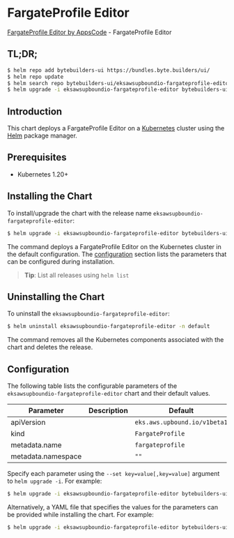 # FargateProfile Editor

[FargateProfile Editor by AppsCode](https://byte.builders) - FargateProfile Editor

## TL;DR;

```bash
$ helm repo add bytebuilders-ui https://bundles.byte.builders/ui/
$ helm repo update
$ helm search repo bytebuilders-ui/eksawsupboundio-fargateprofile-editor --version=v0.4.18
$ helm upgrade -i eksawsupboundio-fargateprofile-editor bytebuilders-ui/eksawsupboundio-fargateprofile-editor -n default --create-namespace --version=v0.4.18
```

## Introduction

This chart deploys a FargateProfile Editor on a [Kubernetes](http://kubernetes.io) cluster using the [Helm](https://helm.sh) package manager.

## Prerequisites

- Kubernetes 1.20+

## Installing the Chart

To install/upgrade the chart with the release name `eksawsupboundio-fargateprofile-editor`:

```bash
$ helm upgrade -i eksawsupboundio-fargateprofile-editor bytebuilders-ui/eksawsupboundio-fargateprofile-editor -n default --create-namespace --version=v0.4.18
```

The command deploys a FargateProfile Editor on the Kubernetes cluster in the default configuration. The [configuration](#configuration) section lists the parameters that can be configured during installation.

> **Tip**: List all releases using `helm list`

## Uninstalling the Chart

To uninstall the `eksawsupboundio-fargateprofile-editor`:

```bash
$ helm uninstall eksawsupboundio-fargateprofile-editor -n default
```

The command removes all the Kubernetes components associated with the chart and deletes the release.

## Configuration

The following table lists the configurable parameters of the `eksawsupboundio-fargateprofile-editor` chart and their default values.

|     Parameter      | Description |                 Default                 |
|--------------------|-------------|-----------------------------------------|
| apiVersion         |             | <code>eks.aws.upbound.io/v1beta1</code> |
| kind               |             | <code>FargateProfile</code>             |
| metadata.name      |             | <code>fargateprofile</code>             |
| metadata.namespace |             | <code>""</code>                         |


Specify each parameter using the `--set key=value[,key=value]` argument to `helm upgrade -i`. For example:

```bash
$ helm upgrade -i eksawsupboundio-fargateprofile-editor bytebuilders-ui/eksawsupboundio-fargateprofile-editor -n default --create-namespace --version=v0.4.18 --set apiVersion=eks.aws.upbound.io/v1beta1
```

Alternatively, a YAML file that specifies the values for the parameters can be provided while
installing the chart. For example:

```bash
$ helm upgrade -i eksawsupboundio-fargateprofile-editor bytebuilders-ui/eksawsupboundio-fargateprofile-editor -n default --create-namespace --version=v0.4.18 --values values.yaml
```

